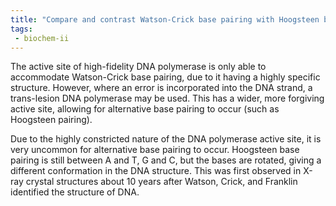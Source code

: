```yaml
---
title: "Compare and contrast Watson-Crick base pairing with Hoogsteen base pairing in the context of DNA polymerase accuracy. How does the active site of DNA polymerase favour Watson-Crick pairing over Hoogsteen pairing? "
tags:
 - biochem-ii
---
```

The active site of high-fidelity DNA polymerase is only able to accommodate Watson-Crick base pairing, due to it having a highly specific structure. However, where an error is incorporated into the DNA strand, a trans-lesion DNA polymerase may be used. This has a wider, more forgiving active site, allowing for alternative base pairing to occur (such as Hoogsteen pairing).  

Due to the highly constricted nature of the DNA polymerase active site, it is very uncommon for alternative base pairing to occur. Hoogsteen base pairing is still between A and T, G and C, but the bases are rotated, giving a different conformation in the DNA structure. This was first observed in X-ray crystal structures about 10 years after Watson, Crick, and Franklin identified the structure of DNA.  
